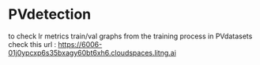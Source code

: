# PVdetection
to check lr metrics train/val graphs from the training process in PVdatasets check this url : https://6006-01j0ypcxp6s35bxagy60bt6xh6.cloudspaces.litng.ai
